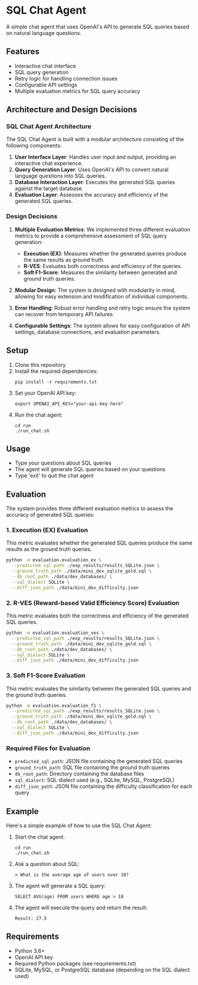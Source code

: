 # SQL Chat Agent

A simple chat agent that uses OpenAI's API to generate SQL queries based on natural language questions.

## Features

- Interactive chat interface
- SQL query generation
- Retry logic for handling connection issues
- Configurable API settings
- Multiple evaluation metrics for SQL query accuracy

## Architecture and Design Decisions

### SQL Chat Agent Architecture

The SQL Chat Agent is built with a modular architecture consisting of the following components:

1. **User Interface Layer**: Handles user input and output, providing an interactive chat experience.
2. **Query Generation Layer**: Uses OpenAI's API to convert natural language questions into SQL queries.
3. **Database Interaction Layer**: Executes the generated SQL queries against the target database.
4. **Evaluation Layer**: Assesses the accuracy and efficiency of the generated SQL queries.

### Design Decisions

1. **Multiple Evaluation Metrics**: We implemented three different evaluation metrics to provide a comprehensive assessment of SQL query generation:
   - **Execution (EX)**: Measures whether the generated queries produce the same results as ground truth.
   - **R-VES**: Evaluates both correctness and efficiency of the queries.
   - **Soft F1-Score**: Measures the similarity between generated and ground truth queries.

2. **Modular Design**: The system is designed with modularity in mind, allowing for easy extension and modification of individual components.

3. **Error Handling**: Robust error handling and retry logic ensure the system can recover from temporary API failures.

4. **Configurable Settings**: The system allows for easy configuration of API settings, database connections, and evaluation parameters.

## Setup

1. Clone this repository
2. Install the required dependencies:
   ```
   pip install -r requirements.txt
   ```
3. Set your OpenAI API key:
   ```
   export OPENAI_API_KEY="your-api-key-here"
   ```
4. Run the chat agent:
   ```
   cd run
   ./run_chat.sh
   ```

## Usage

- Type your questions about SQL queries
- The agent will generate SQL queries based on your questions
- Type 'exit' to quit the chat agent

## Evaluation

The system provides three different evaluation metrics to assess the accuracy of generated SQL queries:

### 1. Execution (EX) Evaluation

This metric evaluates whether the generated SQL queries produce the same results as the ground truth queries.

```bash
python -m evaluation.evaluation_ex \
  --predicted_sql_path ./exp_results/results_SQLite.json \
  --ground_truth_path ./data/mini_dev_sqlite_gold.sql \
  --db_root_path ./data/dev_databases/ \
  --sql_dialect SQLite \
  --diff_json_path ./data/mini_dev_difficulty.json
```

### 2. R-VES (Reward-based Valid Efficiency Score) Evaluation

This metric evaluates both the correctness and efficiency of the generated SQL queries.

```bash
python -m evaluation.evaluation_ves \
  --predicted_sql_path ./exp_results/results_SQLite.json \
  --ground_truth_path ./data/mini_dev_sqlite_gold.sql \
  --db_root_path ./data/dev_databases/ \
  --sql_dialect SQLite \
  --diff_json_path ./data/mini_dev_difficulty.json
```

### 3. Soft F1-Score Evaluation

This metric evaluates the similarity between the generated SQL queries and the ground truth queries.

```bash
python -m evaluation.evaluation_f1 \
  --predicted_sql_path ./exp_results/results_SQLite.json \
  --ground_truth_path ./data/mini_dev_sqlite_gold.sql \
  --db_root_path ./data/dev_databases/ \
  --sql_dialect SQLite \
  --diff_json_path ./data/mini_dev_difficulty.json
```

### Required Files for Evaluation

- `predicted_sql_path`: JSON file containing the generated SQL queries
- `ground_truth_path`: SQL file containing the ground truth queries
- `db_root_path`: Directory containing the database files
- `sql_dialect`: SQL dialect used (e.g., SQLite, MySQL, PostgreSQL)
- `diff_json_path`: JSON file containing the difficulty classification for each query

## Example

Here's a simple example of how to use the SQL Chat Agent:

1. Start the chat agent:
   ```
   cd run
   ./run_chat.sh
   ```

2. Ask a question about SQL:
   ```
   > What is the average age of users over 18?
   ```

3. The agent will generate a SQL query:
   ```
   SELECT AVG(age) FROM users WHERE age > 18
   ```

4. The agent will execute the query and return the result:
   ```
   Result: 27.5
   ```

## Requirements

- Python 3.6+
- OpenAI API key
- Required Python packages (see requirements.txt)
- SQLite, MySQL, or PostgreSQL database (depending on the SQL dialect used)
